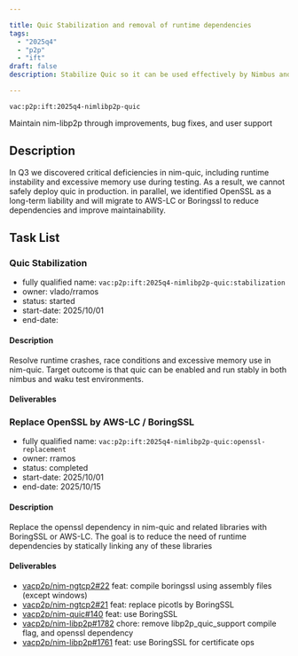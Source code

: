 ```yaml
---

title: Quic Stabilization and removal of runtime dependencies
tags:
  - "2025q4"
  - "p2p"
  - "ift"
draft: false
description: Stabilize Quic so it can be used effectively by Nimbus and Waku and remove OpenSSL Support

---
```


`vac:p2p:ift:2025q4-nimlibp2p-quic`

Maintain nim-libp2p through improvements, bug fixes, and user support

## Description

In Q3 we discovered critical deficiencies in nim-quic, including runtime instability and excessive memory use during testing. As a result, we cannot safely deploy quic in production. in parallel, we identified OpenSSL as a long-term liability and will migrate to AWS-LC or Boringssl to reduce dependencies and improve maintainability.

## Task List

### Quic Stabilization

* fully qualified name: `vac:p2p:ift:2025q4-nimlibp2p-quic:stabilization`
* owner: vlado/rramos
* status: started
* start-date: 2025/10/01
* end-date:

#### Description
Resolve runtime crashes, race conditions and excessive memory use in nim-quic. Target outcome is that quic can be enabled and run stably in both nimbus and waku test environments.

#### Deliverables



### Replace OpenSSL by AWS-LC / BoringSSL

* fully qualified name: `vac:p2p:ift:2025q4-nimlibp2p-quic:openssl-replacement`
* owner: rramos
* status: completed
* start-date: 2025/10/01
* end-date: 2025/10/15

#### Description
Replace the openssl dependency in nim-quic and related libraries with BoringSSL or AWS-LC. The goal is to reduce the need of runtime dependencies by statically linking any of these libraries

#### Deliverables
- [vacp2p/nim-ngtcp2#22](https://github.com/vacp2p/nim-ngtcp2/pull/22) feat: compile boringssl using assembly files (except windows)
- [vacp2p/nim-ngtcp2#21](https://github.com/vacp2p/nim-ngtcp2/pull/21) feat: replace picotls by BoringSSL
- [vacp2p/nim-quic#140](https://github.com/vacp2p/nim-quic/pull/140) feat: use BoringSSL
- [vacp2p/nim-libp2p#1782](https://github.com/vacp2p/nim-libp2p/pull/1782) chore: remove libp2p_quic_support compile flag, and openssl dependency
- [vacp2p/nim-libp2p#1761](https://github.com/vacp2p/nim-libp2p/pull/1761) feat: use BoringSSL for certificate ops